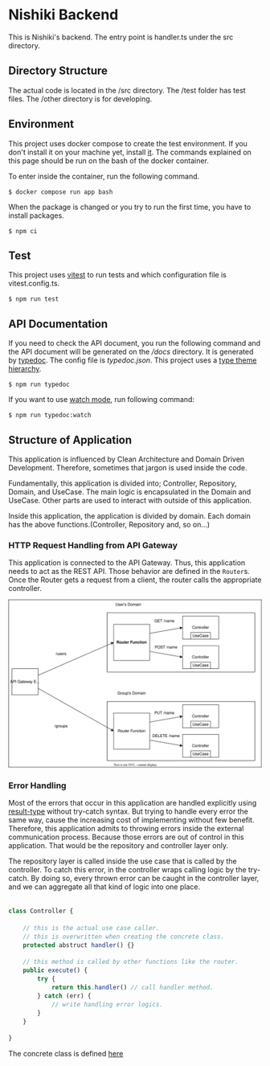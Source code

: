 # Nishiki Backend


This is Nishiki's backend. The entry point is handler.ts under the src directory.

## Directory Structure

The actual code is located in the /src directory. The /test folder has test files.
The /other directory is for developing.

## Environment

This project uses docker compose to create the test environment.
If you don't install it on your machine yet, install [it](https://www.docker.com/get-started/).
The commands explained on this page should be run on the bash of the docker container.

To enter inside the container, run the following command.

```shell
$ docker compose run app bash
```

When the package is changed or you try to run the first time, you have to install packages.

```shell
$ npm ci
```

## Test

This project uses [vitest](https://vitest.dev/) to run tests and which configuration file is vitest.config.ts. 

```shell
$ npm run test
```

## API Documentation

If you need to check the API document, you run the following command and the API document will be generated on the */docs* directory.
It is generated by [typedoc](https://typedoc.org/). The config file is *typedoc.json*.
This project uses a [type theme hierarchy](https://github.com/DiFuks/typedoc-theme-hierarchy).

```shell
$ npm run typedoc
```

If you want to use [watch mode](https://typedoc.org/options/other/#watch), run following command:

```shell
$ npm run typedoc:watch
```

## Structure of Application

This application is influenced by Clean Architecture and Domain Driven Development.
Therefore, sometimes that jargon is used inside the code.

Fundamentally, this application is divided into; Controller, Repository, Domain, and UseCase.
The main logic is encapsulated in the Domain and UseCase.
Other parts are used to interact with outside of this application.

Inside this application, the application is divided by domain.
Each domain has the above functions.(Controller, Repository and, so on...)

### HTTP Request Handling from API Gateway

This application is connected to the API Gateway.
Thus, this application needs to act as the REST API.
Those behavior are defined in the `Router`s.
Once the Router gets a request from a client, the router calls the appropriate controller.

![router-structure](./img/routers.drawio.svg)

### Error Handling

Most of the errors that occur in this application are handled explicitly using [result-type](https://github.com/hitohata/result-ts-type) without try-catch syntax.
But trying to handle every error the same way, cause the increasing cost of implementing without few benefit.
Therefore, this application admits to throwing errors inside the external communication process.
Because those errors are out of control in this application.
That would be the repository and controller layer only.

The repository layer is called inside the use case that is called by the controller.
To catch this error, in the controller wraps calling logic by the try-catch.
By doing so, every thrown error can be caught in the controller layer, and we can aggregate all that kind of logic into one place. 

```ts

class Controller {

    // this is the actual use case caller.
    // this is overwritten when creating the concrete class. 
    protected abstruct handler() {}
    
    // this method is called by other functions like the router.
    public execute() {
        try {
            return this.handler() // call handler method. 
        } catch (err) {
            // write handling error logics.
        }
    }

}

```

The concrete class is defined [here](./src/Shared/Layers/Controller/Controller.ts)